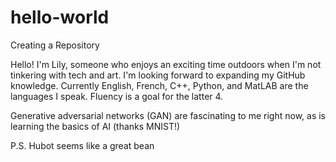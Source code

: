 # hello-world
Creating a Repository

Hello! I'm Lily, someone who enjoys an exciting time outdoors when I'm not tinkering with tech and art. 
I'm looking forward to expanding my GitHub knowledge. Currently English, French, C++, Python, and MatLAB are the languages I speak. Fluency is a goal for the latter 4. 

Generative adversarial networks (GAN) are fascinating to me right now, as is learning the basics of AI (thanks MNIST!) 

P.S. Hubot seems like a great bean
